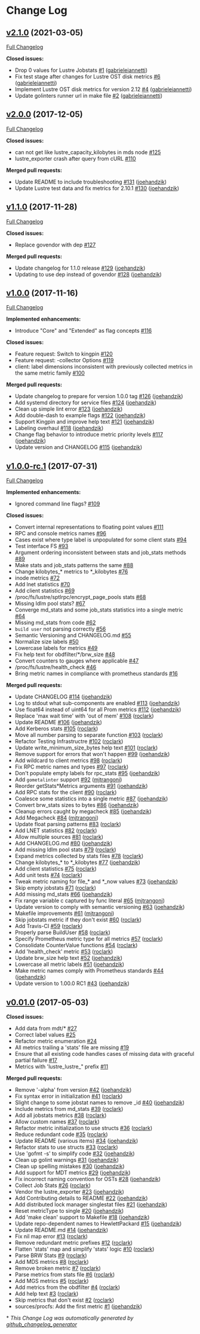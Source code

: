 # Change Log

## [v2.1.0](https://github.com/GSI-HPC/lustre_exporter/tree/v2.1.0) (2021-03-05)
[Full Changelog](https://github.com/GSI-HPC/lustre_exporter/compare/v2.0.0...v2.1.0)

**Closed issues:**

- Drop 0 values for Lustre Jobstats [\#1](https://github.com/GSI-HPC/lustre_exporter/issues/1) ([gabrieleiannetti](https://github.com/gabrieleiannetti))
- Fix test stage after changes for Lustre OST disk metrics [\#6](https://github.com/GSI-HPC/lustre_exporter/issues/6) ([gabrieleiannetti](https://github.com/gabrieleiannetti))
- Implement Lustre OST disk metrics for version 2.12 [\#4](https://github.com/GSI-HPC/lustre_exporter/issues/4) ([gabrieleiannetti](https://github.com/gabrieleiannetti))
- Update golinters runner url in make file [\#2](https://github.com/GSI-HPC/lustre_exporter/issues/2) ([gabrieleiannetti](https://github.com/gabrieleiannetti))

## [v2.0.0](https://github.com/HewlettPackard/lustre_exporter/tree/v2.0.0) (2017-12-05)
[Full Changelog](https://github.com/HewlettPackard/lustre_exporter/compare/v1.1.0...v2.0.0)

**Closed issues:**

- can not get like lustre\_capacity\_kilobytes in mds node [\#125](https://github.com/HewlettPackard/lustre_exporter/issues/125)
- lustre\_exporter crash after query from cURL [\#110](https://github.com/HewlettPackard/lustre_exporter/issues/110)

**Merged pull requests:**

- Update README to include troubleshooting [\#131](https://github.com/HewlettPackard/lustre_exporter/pull/131) ([joehandzik](https://github.com/joehandzik))
- Update Lustre test data and fix metrics for 2.10.1 [\#130](https://github.com/HewlettPackard/lustre_exporter/pull/130) ([joehandzik](https://github.com/joehandzik))

## [v1.1.0](https://github.com/HewlettPackard/lustre_exporter/tree/v1.1.0) (2017-11-28)
[Full Changelog](https://github.com/HewlettPackard/lustre_exporter/compare/v1.0.0...v1.1.0)

**Closed issues:**

- Replace govendor with dep [\#127](https://github.com/HewlettPackard/lustre_exporter/issues/127)

**Merged pull requests:**

- Update changelog for 1.1.0 release [\#129](https://github.com/HewlettPackard/lustre_exporter/pull/129) ([joehandzik](https://github.com/joehandzik))
- Updating to use dep instead of govendor [\#128](https://github.com/HewlettPackard/lustre_exporter/pull/128) ([joehandzik](https://github.com/joehandzik))

## [v1.0.0](https://github.com/HewlettPackard/lustre_exporter/tree/v1.0.0) (2017-11-16)
[Full Changelog](https://github.com/HewlettPackard/lustre_exporter/compare/v1.0.0-rc.1...v1.0.0)

**Implemented enhancements:**

- Introduce "Core" and "Extended" as flag concepts [\#116](https://github.com/HewlettPackard/lustre_exporter/issues/116)

**Closed issues:**

- Feature request: Switch to kingpin [\#120](https://github.com/HewlettPackard/lustre_exporter/issues/120)
- Feature request: -collector Options [\#119](https://github.com/HewlettPackard/lustre_exporter/issues/119)
- client: label dimensions inconsistent with previously collected metrics in the same metric family [\#100](https://github.com/HewlettPackard/lustre_exporter/issues/100)

**Merged pull requests:**

- Update changelog to prepare for version 1.0.0 tag [\#126](https://github.com/HewlettPackard/lustre_exporter/pull/126) ([joehandzik](https://github.com/joehandzik))
- Add systemd directory for service files [\#124](https://github.com/HewlettPackard/lustre_exporter/pull/124) ([joehandzik](https://github.com/joehandzik))
- Clean up simple lint error [\#123](https://github.com/HewlettPackard/lustre_exporter/pull/123) ([joehandzik](https://github.com/joehandzik))
- Add double-dash to example flags [\#122](https://github.com/HewlettPackard/lustre_exporter/pull/122) ([joehandzik](https://github.com/joehandzik))
- Support Kingpin and improve help text [\#121](https://github.com/HewlettPackard/lustre_exporter/pull/121) ([joehandzik](https://github.com/joehandzik))
- Labeling overhaul [\#118](https://github.com/HewlettPackard/lustre_exporter/pull/118) ([joehandzik](https://github.com/joehandzik))
- Change flag behavior to introduce metric priority levels [\#117](https://github.com/HewlettPackard/lustre_exporter/pull/117) ([joehandzik](https://github.com/joehandzik))
- Update version and CHANGELOG [\#115](https://github.com/HewlettPackard/lustre_exporter/pull/115) ([joehandzik](https://github.com/joehandzik))

## [v1.0.0-rc.1](https://github.com/HewlettPackard/lustre_exporter/tree/v1.0.0-rc.1) (2017-07-31)
[Full Changelog](https://github.com/HewlettPackard/lustre_exporter/compare/v0.01.0...v1.0.0-rc.1)

**Implemented enhancements:**

- Ignored command line flags? [\#109](https://github.com/HewlettPackard/lustre_exporter/issues/109)

**Closed issues:**

- Convert internal representations to floating point values [\#111](https://github.com/HewlettPackard/lustre_exporter/issues/111)
- RPC and console metrics names  [\#96](https://github.com/HewlettPackard/lustre_exporter/issues/96)
- Cases exist where type label is unpopulated for some client stats [\#94](https://github.com/HewlettPackard/lustre_exporter/issues/94)
- Test interface FS [\#93](https://github.com/HewlettPackard/lustre_exporter/issues/93)
- Argument ordering inconsistent between stats and job\_stats methods [\#89](https://github.com/HewlettPackard/lustre_exporter/issues/89)
- Make stats and job\_stats patterns the same [\#88](https://github.com/HewlettPackard/lustre_exporter/issues/88)
- Change kilobytes\_\* metrics to \*\_kilobytes [\#76](https://github.com/HewlettPackard/lustre_exporter/issues/76)
- inode metrics [\#72](https://github.com/HewlettPackard/lustre_exporter/issues/72)
- Add lnet statistics [\#70](https://github.com/HewlettPackard/lustre_exporter/issues/70)
- Add client statistics [\#69](https://github.com/HewlettPackard/lustre_exporter/issues/69)
- /proc/fs/lustre/sptlrpc/encrypt\_page\_pools stats [\#68](https://github.com/HewlettPackard/lustre_exporter/issues/68)
- Missing ldlm pool stats? [\#67](https://github.com/HewlettPackard/lustre_exporter/issues/67)
- Converge md\_stats and some job\_stats statistics into a single metric [\#64](https://github.com/HewlettPackard/lustre_exporter/issues/64)
- Missing md\_stats from code [\#62](https://github.com/HewlettPackard/lustre_exporter/issues/62)
- `build user` not parsing correctly [\#56](https://github.com/HewlettPackard/lustre_exporter/issues/56)
- Semantic Versioning and CHANGELOG.md [\#55](https://github.com/HewlettPackard/lustre_exporter/issues/55)
- Normalize size labels [\#50](https://github.com/HewlettPackard/lustre_exporter/issues/50)
- Lowercase labels for metrics [\#49](https://github.com/HewlettPackard/lustre_exporter/issues/49)
- Fix help text for obdfilter/\*/brw\_size [\#48](https://github.com/HewlettPackard/lustre_exporter/issues/48)
- Convert counters to gauges where applicable [\#47](https://github.com/HewlettPackard/lustre_exporter/issues/47)
- /proc/fs/lustre/health\_check [\#46](https://github.com/HewlettPackard/lustre_exporter/issues/46)
- Bring metric names in compliance with prometheus standards [\#16](https://github.com/HewlettPackard/lustre_exporter/issues/16)

**Merged pull requests:**

- Update CHANGELOG [\#114](https://github.com/HewlettPackard/lustre_exporter/pull/114) ([joehandzik](https://github.com/joehandzik))
- Log to stdout what sub-components are enabled [\#113](https://github.com/HewlettPackard/lustre_exporter/pull/113) ([joehandzik](https://github.com/joehandzik))
- Use float64 instead of uint64 for all Prom metrics [\#112](https://github.com/HewlettPackard/lustre_exporter/pull/112) ([joehandzik](https://github.com/joehandzik))
- Replace 'max wait time' with 'out of mem' [\#108](https://github.com/HewlettPackard/lustre_exporter/pull/108) ([roclark](https://github.com/roclark))
- Update README [\#106](https://github.com/HewlettPackard/lustre_exporter/pull/106) ([joehandzik](https://github.com/joehandzik))
- Add Kerberos stats [\#105](https://github.com/HewlettPackard/lustre_exporter/pull/105) ([roclark](https://github.com/roclark))
- Move all number parsing to separate function [\#103](https://github.com/HewlettPackard/lustre_exporter/pull/103) ([roclark](https://github.com/roclark))
- Refactor Testing Infrastructre [\#102](https://github.com/HewlettPackard/lustre_exporter/pull/102) ([roclark](https://github.com/roclark))
- Update write\_minimum\_size\_bytes help text [\#101](https://github.com/HewlettPackard/lustre_exporter/pull/101) ([roclark](https://github.com/roclark))
- Remove support for errors that won't happen [\#99](https://github.com/HewlettPackard/lustre_exporter/pull/99) ([joehandzik](https://github.com/joehandzik))
- Add wildcard to client metrics [\#98](https://github.com/HewlettPackard/lustre_exporter/pull/98) ([roclark](https://github.com/roclark))
- Fix RPC metric names and types [\#97](https://github.com/HewlettPackard/lustre_exporter/pull/97) ([roclark](https://github.com/roclark))
- Don't populate empty labels for rpc\_stats [\#95](https://github.com/HewlettPackard/lustre_exporter/pull/95) ([joehandzik](https://github.com/joehandzik))
- Add `gometalinter` support [\#92](https://github.com/HewlettPackard/lustre_exporter/pull/92) ([mjtrangoni](https://github.com/mjtrangoni))
- Reorder getStats\*Metrics arguments [\#91](https://github.com/HewlettPackard/lustre_exporter/pull/91) ([joehandzik](https://github.com/joehandzik))
- Add RPC stats for the client [\#90](https://github.com/HewlettPackard/lustre_exporter/pull/90) ([roclark](https://github.com/roclark))
- Coalesce some statistics into a single metric [\#87](https://github.com/HewlettPackard/lustre_exporter/pull/87) ([joehandzik](https://github.com/joehandzik))
- Convert brw\_stats sizes to bytes [\#86](https://github.com/HewlettPackard/lustre_exporter/pull/86) ([joehandzik](https://github.com/joehandzik))
- Cleanup errors caught by megacheck [\#85](https://github.com/HewlettPackard/lustre_exporter/pull/85) ([joehandzik](https://github.com/joehandzik))
- Add Megacheck [\#84](https://github.com/HewlettPackard/lustre_exporter/pull/84) ([mjtrangoni](https://github.com/mjtrangoni))
- Update float parsing patterns [\#83](https://github.com/HewlettPackard/lustre_exporter/pull/83) ([roclark](https://github.com/roclark))
- Add LNET statistics [\#82](https://github.com/HewlettPackard/lustre_exporter/pull/82) ([roclark](https://github.com/roclark))
- Allow multiple sources [\#81](https://github.com/HewlettPackard/lustre_exporter/pull/81) ([roclark](https://github.com/roclark))
- Add CHANGELOG.md [\#80](https://github.com/HewlettPackard/lustre_exporter/pull/80) ([joehandzik](https://github.com/joehandzik))
- Add missing ldlm pool stats [\#79](https://github.com/HewlettPackard/lustre_exporter/pull/79) ([roclark](https://github.com/roclark))
- Expand metrics collected by stats files [\#78](https://github.com/HewlettPackard/lustre_exporter/pull/78) ([roclark](https://github.com/roclark))
- Change kilobytes\_\* to \*\_kilobytes [\#77](https://github.com/HewlettPackard/lustre_exporter/pull/77) ([joehandzik](https://github.com/joehandzik))
- Add client statistics [\#75](https://github.com/HewlettPackard/lustre_exporter/pull/75) ([roclark](https://github.com/roclark))
- Add unit tests [\#74](https://github.com/HewlettPackard/lustre_exporter/pull/74) ([roclark](https://github.com/roclark))
- Tweak metric naming for file\_\* and \*\_now values [\#73](https://github.com/HewlettPackard/lustre_exporter/pull/73) ([joehandzik](https://github.com/joehandzik))
- Skip empty jobstats [\#71](https://github.com/HewlettPackard/lustre_exporter/pull/71) ([roclark](https://github.com/roclark))
- Add missing md\_stats [\#66](https://github.com/HewlettPackard/lustre_exporter/pull/66) ([joehandzik](https://github.com/joehandzik))
- Fix range variable c captured by func literal [\#65](https://github.com/HewlettPackard/lustre_exporter/pull/65) ([mjtrangoni](https://github.com/mjtrangoni))
- Update version to comply with semantic versioning [\#63](https://github.com/HewlettPackard/lustre_exporter/pull/63) ([joehandzik](https://github.com/joehandzik))
- Makefile improvements [\#61](https://github.com/HewlettPackard/lustre_exporter/pull/61) ([mjtrangoni](https://github.com/mjtrangoni))
- Skip jobstats metric if they don't exist [\#60](https://github.com/HewlettPackard/lustre_exporter/pull/60) ([roclark](https://github.com/roclark))
- Add Travis-CI [\#59](https://github.com/HewlettPackard/lustre_exporter/pull/59) ([roclark](https://github.com/roclark))
- Properly parse BuildUser [\#58](https://github.com/HewlettPackard/lustre_exporter/pull/58) ([roclark](https://github.com/roclark))
- Specify Prometheus metric type for all metrics [\#57](https://github.com/HewlettPackard/lustre_exporter/pull/57) ([roclark](https://github.com/roclark))
- Consolidate CounterValue functions [\#54](https://github.com/HewlettPackard/lustre_exporter/pull/54) ([roclark](https://github.com/roclark))
- Add 'health\_check' metric [\#53](https://github.com/HewlettPackard/lustre_exporter/pull/53) ([roclark](https://github.com/roclark))
- Update brw\_size help text [\#52](https://github.com/HewlettPackard/lustre_exporter/pull/52) ([joehandzik](https://github.com/joehandzik))
- Lowercase all metric labels [\#51](https://github.com/HewlettPackard/lustre_exporter/pull/51) ([joehandzik](https://github.com/joehandzik))
- Make metric names comply with Prometheus standards [\#44](https://github.com/HewlettPackard/lustre_exporter/pull/44) ([joehandzik](https://github.com/joehandzik))
- Update version to 1.00.0 RC1 [\#43](https://github.com/HewlettPackard/lustre_exporter/pull/43) ([joehandzik](https://github.com/joehandzik))

## [v0.01.0](https://github.com/HewlettPackard/lustre_exporter/tree/v0.01.0) (2017-05-03)
**Closed issues:**

- Add data from mdt/\* [\#27](https://github.com/HewlettPackard/lustre_exporter/issues/27)
- Correct label values [\#25](https://github.com/HewlettPackard/lustre_exporter/issues/25)
- Refactor metric enumeration [\#24](https://github.com/HewlettPackard/lustre_exporter/issues/24)
- All metrics trailing a 'stats' file are missing [\#19](https://github.com/HewlettPackard/lustre_exporter/issues/19)
- Ensure that all existing code handles cases of missing data with graceful partial failure  [\#17](https://github.com/HewlettPackard/lustre_exporter/issues/17)
- Metrics with 'lustre\_lustre\_" prefix [\#11](https://github.com/HewlettPackard/lustre_exporter/issues/11)

**Merged pull requests:**

- Remove '-alpha' from version [\#42](https://github.com/HewlettPackard/lustre_exporter/pull/42) ([joehandzik](https://github.com/joehandzik))
- Fix syntax error in initialization [\#41](https://github.com/HewlettPackard/lustre_exporter/pull/41) ([roclark](https://github.com/roclark))
- Slight change to some jobstat names to remove \_id [\#40](https://github.com/HewlettPackard/lustre_exporter/pull/40) ([joehandzik](https://github.com/joehandzik))
- Include metrics from md\_stats [\#39](https://github.com/HewlettPackard/lustre_exporter/pull/39) ([roclark](https://github.com/roclark))
- Add all jobstats metrics [\#38](https://github.com/HewlettPackard/lustre_exporter/pull/38) ([roclark](https://github.com/roclark))
- Allow custom names [\#37](https://github.com/HewlettPackard/lustre_exporter/pull/37) ([roclark](https://github.com/roclark))
- Refactor metric initialization to use structs [\#36](https://github.com/HewlettPackard/lustre_exporter/pull/36) ([roclark](https://github.com/roclark))
- Reduce redundant code [\#35](https://github.com/HewlettPackard/lustre_exporter/pull/35) ([roclark](https://github.com/roclark))
- Update README \(various items\) [\#34](https://github.com/HewlettPackard/lustre_exporter/pull/34) ([joehandzik](https://github.com/joehandzik))
- Refactor stats to use structs [\#33](https://github.com/HewlettPackard/lustre_exporter/pull/33) ([roclark](https://github.com/roclark))
- Use 'gofmt -s' to simplify code [\#32](https://github.com/HewlettPackard/lustre_exporter/pull/32) ([joehandzik](https://github.com/joehandzik))
- Clean up golint warnings [\#31](https://github.com/HewlettPackard/lustre_exporter/pull/31) ([joehandzik](https://github.com/joehandzik))
- Clean up spelling mistakes [\#30](https://github.com/HewlettPackard/lustre_exporter/pull/30) ([joehandzik](https://github.com/joehandzik))
- Add support for MDT metrics [\#29](https://github.com/HewlettPackard/lustre_exporter/pull/29) ([joehandzik](https://github.com/joehandzik))
- Fix incorrect naming convention for OSTs [\#28](https://github.com/HewlettPackard/lustre_exporter/pull/28) ([joehandzik](https://github.com/joehandzik))
- Collect Job Stats [\#26](https://github.com/HewlettPackard/lustre_exporter/pull/26) ([roclark](https://github.com/roclark))
- Vendor the lustre\_exporter [\#23](https://github.com/HewlettPackard/lustre_exporter/pull/23) ([joehandzik](https://github.com/joehandzik))
- Add Contributing details to README [\#22](https://github.com/HewlettPackard/lustre_exporter/pull/22) ([joehandzik](https://github.com/joehandzik))
- Add distributed lock manager singlestat files [\#21](https://github.com/HewlettPackard/lustre_exporter/pull/21) ([joehandzik](https://github.com/joehandzik))
- Reset metricType to single [\#20](https://github.com/HewlettPackard/lustre_exporter/pull/20) ([joehandzik](https://github.com/joehandzik))
- Add 'make clean' support to Makefile [\#18](https://github.com/HewlettPackard/lustre_exporter/pull/18) ([joehandzik](https://github.com/joehandzik))
- Update repo-dependent names to HewlettPackard [\#15](https://github.com/HewlettPackard/lustre_exporter/pull/15) ([joehandzik](https://github.com/joehandzik))
- Update README.md [\#14](https://github.com/HewlettPackard/lustre_exporter/pull/14) ([joehandzik](https://github.com/joehandzik))
- Fix nil map error [\#13](https://github.com/HewlettPackard/lustre_exporter/pull/13) ([roclark](https://github.com/roclark))
- Remove redundant metric prefixes [\#12](https://github.com/HewlettPackard/lustre_exporter/pull/12) ([roclark](https://github.com/roclark))
- Flatten 'stats' map and simplify 'stats' logic [\#10](https://github.com/HewlettPackard/lustre_exporter/pull/10) ([roclark](https://github.com/roclark))
- Parse BRW Stats [\#9](https://github.com/HewlettPackard/lustre_exporter/pull/9) ([roclark](https://github.com/roclark))
- Add MDS metrics [\#8](https://github.com/HewlettPackard/lustre_exporter/pull/8) ([roclark](https://github.com/roclark))
- Remove broken metric [\#7](https://github.com/HewlettPackard/lustre_exporter/pull/7) ([roclark](https://github.com/roclark))
- Parse metrics from stats file [\#6](https://github.com/HewlettPackard/lustre_exporter/pull/6) ([roclark](https://github.com/roclark))
- Add MGS metrics [\#5](https://github.com/HewlettPackard/lustre_exporter/pull/5) ([roclark](https://github.com/roclark))
- Add metrics from the obdfilter [\#4](https://github.com/HewlettPackard/lustre_exporter/pull/4) ([roclark](https://github.com/roclark))
- Add help text [\#3](https://github.com/HewlettPackard/lustre_exporter/pull/3) ([roclark](https://github.com/roclark))
- Skip metrics that don't exist [\#2](https://github.com/HewlettPackard/lustre_exporter/pull/2) ([roclark](https://github.com/roclark))
- sources/procfs: Add the first metric [\#1](https://github.com/HewlettPackard/lustre_exporter/pull/1) ([joehandzik](https://github.com/joehandzik))



\* *This Change Log was automatically generated by [github_changelog_generator](https://github.com/skywinder/Github-Changelog-Generator)*
